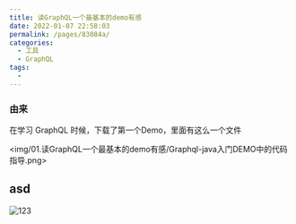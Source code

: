 ```yaml
---
title: 读GraphQL一个最基本的demo有感
date: 2022-01-07 22:58:03
permalink: /pages/83084a/
categories:
  - 工具
  - GraphQL
tags:
  - 
---
```



### 由来
在学习 GraphQL 时候，下载了第一个Demo，里面有这么一个文件


<img/01.读GraphQL一个最基本的demo有感/Graphql-java入门DEMO中的代码指导.png>

## asd

![123](./img/01.读GraphQL一个最基本的demo有感/Graphql-java入门DEMO中的代码指导.png)